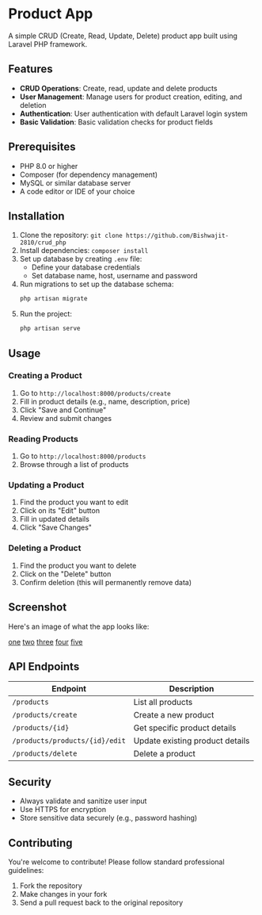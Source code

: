 # Product App

A simple CRUD (Create, Read, Update, Delete) product app built using Laravel PHP framework.

## Features

*   **CRUD Operations**: Create, read, update and delete products
*   **User Management**: Manage users for product creation, editing, and deletion
*   **Authentication**: User authentication with default Laravel login system
*   **Basic Validation**: Basic validation checks for product fields

## Prerequisites

*   PHP 8.0 or higher
*   Composer (for dependency management)
*   MySQL or similar database server
*   A code editor or IDE of your choice

## Installation

1.  Clone the repository: `git clone https://github.com/Bishwajit-2810/crud_php`
2.  Install dependencies: `composer install`
3.  Set up database by creating `.env` file:
    *   Define your database credentials
    *   Set database name, host, username and password
4.  Run migrations to set up the database schema:
    ```bash
    php artisan migrate
5.  Run the project:
    ```bash
    php artisan serve

## Usage

### Creating a Product

1.  Go to `http://localhost:8000/products/create`
2.  Fill in product details (e.g., name, description, price)
3.  Click "Save and Continue"
4.  Review and submit changes

### Reading Products

1.  Go to `http://localhost:8000/products`
2.  Browse through a list of products

### Updating a Product

1.  Find the product you want to edit
2.  Click on its "Edit" button
3.  Fill in updated details
4.  Click "Save Changes"

### Deleting a Product

1.  Find the product you want to delete
2.  Click on the "Delete" button
3.  Confirm deletion (this will permanently remove data)

## Screenshot

Here's an image of what the app looks like:

[one](https://gifyu.com/image/SyGkE)
[two](https://gifyu.com/image/SyGkk)
[three](https://gifyu.com/image/SyGkv)
[four](https://gifyu.com/image/SyGkh)
[five](https://gifyu.com/image/SyGkm)


## API Endpoints

| Endpoint | Description |
| --- | --- |
| `/products` | List all products |
| `/products/create` | Create a new product |
| `/products/{id}` | Get specific product details |
| `/products/products/{id}/edit` | Update existing product details |
| `/products/delete` | Delete a product |

## Security

*   Always validate and sanitize user input
*   Use HTTPS for encryption
*   Store sensitive data securely (e.g., password hashing)

## Contributing

You're welcome to contribute! Please follow standard professional guidelines:

1.  Fork the repository
2.  Make changes in your fork
3.  Send a pull request back to the original repository
